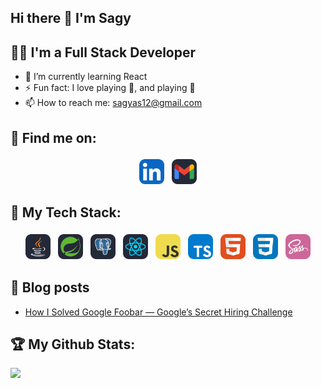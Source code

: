 ## Hi there 👋 I'm Sagy

<!--
**sagyas/sagyas** is a ✨ _special_ ✨ repository because its `README.md` (this file) appears on your GitHub profile.

Here are some ideas to get you started:

- 🔭 I’m currently working on ...
- 🌱 I’m currently learning ...
- 👯 I’m looking to collaborate on ...
- 🤔 I’m looking for help with ...
- 💬 Ask me about ...
- 📫 How to reach me: ...
- 😄 Pronouns: ...
- ⚡ Fun fact: ...
-->
## 👨‍💻 I'm a Full Stack Developer  
 - 🌱 I’m currently learning React  
 - ⚡ Fun fact: I love playing 🏀, and playing 🎸  
 - 📫 How to reach me: sagyas12@gmail.com  

## :email: Find me on:  
<p align="center">
 <a href="https://www.linkedin.com/in/sagyas/" target="_blank" rel="noopener noreferrer"> <img src="icons/LinkedIn.svg" height="40" style="vertical-align:top; margin:4px"></a>
 <a href="mailto:sagyas12@gmail.com"> <img src="icons/Gmail-Dark.svg" alt="Python" height="40" style="vertical-align:top; margin:4px"></a> 
</p>  

## 🧰 My Tech Stack:
<p align="center">
 <img src="icons/Java-Dark.svg" alt="Java" height="40" style="vertical-align:top; margin:4px">
 <img src="icons/Spring-Dark.svg" alt="Java" height="40" style="vertical-align:top; margin:4px">
  <img src="icons/PostgreSQL-Dark.svg" alt="Java" height="40" style="vertical-align:top; margin:4px">
 <img src="icons/React-Dark.svg" alt="React" height="40" style="vertical-align:top; margin:4px">
 <img src="icons/JavaScript.svg" alt="JavaScript" height="40" style="vertical-align:top; margin:4px">
 <img src="icons/TypeScript.svg" alt="TypeScript" height="40" style="vertical-align:top; margin:4px">
<img src="icons/HTML.svg" alt="HTML" height="40" style="vertical-align:top; margin:4px">
<img src="icons/CSS.svg" alt="CSS" height="40" style="vertical-align:top; margin:4px">
 <img src="icons/Sass.svg" alt="Sass" height="40" style="vertical-align:top; margin:4px">
</p>

## :blue_book: Blog posts
 - [How I Solved Google Foobar — Google’s Secret Hiring Challenge](https://sagyas12.medium.com/how-i-solved-google-foobar-googles-secret-hiring-challenge-d1f5bca6360d)

## :trophy: My Github Stats:
<div>
 <a href="https://github-readme-stats.vercel.app/api/top-langs/?username=sagyas&theme=tokyonight&layout=compact">
  <img src="https://github-readme-stats.vercel.app/api/top-langs/?username=sagyas&theme=tokyonight&layout=compact" />
</a>
</div>
